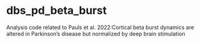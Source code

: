 # dbs_pd_beta_burst
Analysis code related to Pauls et al. 2022:Cortical beta burst dynamics are altered in Parkinson’s disease but normalized by deep brain stimulation
